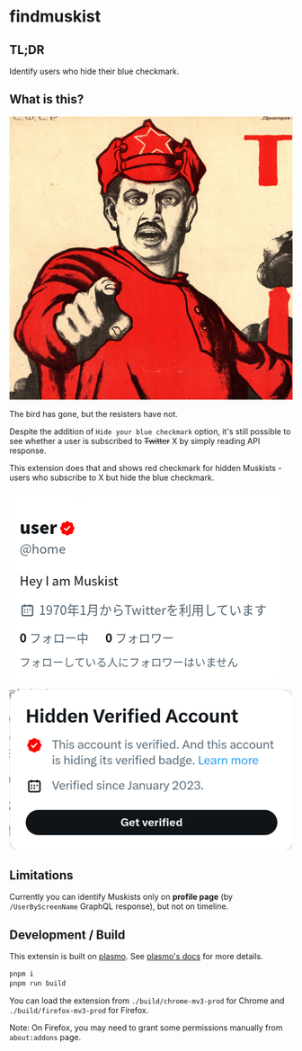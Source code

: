 # findmuskist

## TL;DR

Identify users who hide their blue checkmark.

## What is this?

![Found Muskist!](https://raw.githubusercontent.com/haxibami/findmuskist/main/assets/icon.png)

The bird has gone, but the resisters have not.

Despite the addition of `Hide your blue checkmark` option, it's still possible to see whether a user is subscribed to ~~Twitter~~ X by simply reading API response.

This extension does that and shows red checkmark for hidden Muskists - users who subscribe to X but hide the blue checkmark.

![sample](https://raw.githubusercontent.com/haxibami/findmuskist/main/assets/sample.png)

![hover](https://raw.githubusercontent.com/haxibami/findmuskist/main/assets/hover.png)

## Limitations

Currently you can identify Muskists only on **profile page** (by `/UserByScreenName` GraphQL response), but not on timeline.

## Development / Build

This extensin is built on [plasmo](https://www.plasmo.com/). See [plasmo's docs](https://docs.plasmo.com/) for more details.

```sh
pnpm i
pnpm run build
```

You can load the extension from `./build/chrome-mv3-prod` for Chrome and `./build/firefox-mv3-prod` for Firefox.

Note: On Firefox, you may need to grant some permissions manually from `about:addons` page.
